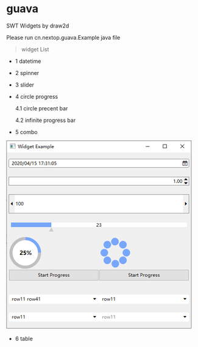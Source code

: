 # guava
SWT Widgets by draw2d

Please run cn.nextop.guava.Example java file

> widget List
* 1 datetime

* 2 spinner

* 3 slider

* 4 circle progress

    4.1 circle precent bar

    4.2 infinite progress bar

* 5 combo

![Image text](https://github.com/jonnychu/guava/blob/master/doc/sample.PNG)

* 6 table
